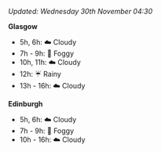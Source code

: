 *Updated: Wednesday 30th November 04:30*

**Glasgow**

* 5h, 6h: :cloud: Cloudy
* 7h - 9h: :foggy: Foggy
* 10h, 11h: :cloud: Cloudy
* 12h: :umbrella: Rainy
* 13h - 16h: :cloud: Cloudy

**Edinburgh**

* 5h, 6h: :cloud: Cloudy
* 7h - 9h: :foggy: Foggy
* 10h - 16h: :cloud: Cloudy
